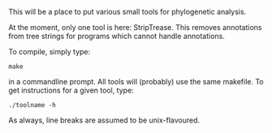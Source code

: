This will be a place to put various small tools for phylogenetic analysis.

At the moment, only one tool is here: StripTrease. This removes annotations from tree strings for programs which cannot handle annotations.

To compile, simply type:

	make

in a commandline prompt. All tools will (probably) use the same makefile. To get instructions for a given tool, type:

	./toolname -h

As always, line breaks are assumed to be unix-flavoured.
